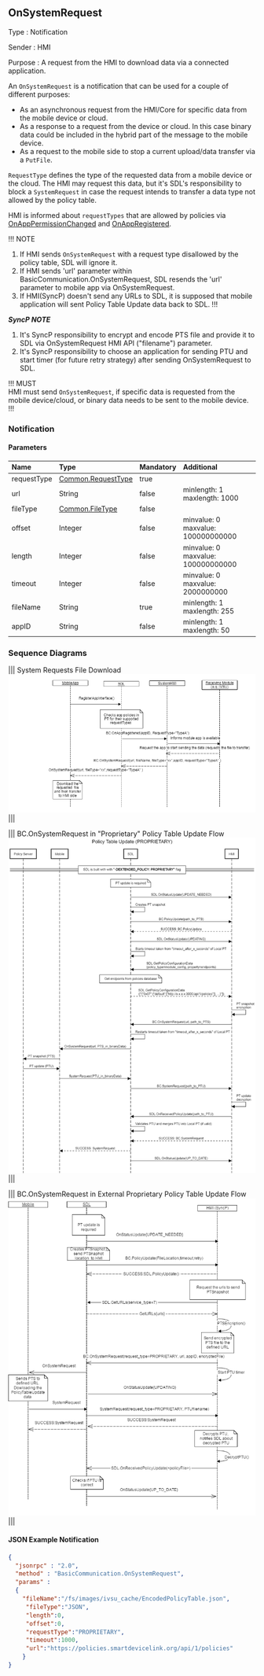 ## OnSystemRequest

Type
: Notification

Sender
: HMI

Purpose
: A request from the HMI to download data via a connected application.

An `OnSystemRequest` is a notification that can be used for a couple of different purposes:

  * As an asynchronous request from the HMI/Core for specific data from the mobile device or cloud.
  * As a response to a request from the device or cloud. In this case binary data could be included in the hybrid part of the message to the mobile device.
  * As a request to the mobile side to stop a current upload/data transfer via a `PutFile`.

`RequestType` defines the type of the requested data from a mobile device or the cloud. The HMI may request this data, but it's SDL's responsibility to block a `SystemRequest` in case the request intends to transfer a data type not allowed by the policy table.

HMI is informed about `requestTypes` that are allowed by policies via [OnAppPermissionChanged](../../sdl/onapppermissionchanged) and [OnAppRegistered](../onappregistered).

!!! NOTE   
  1. If HMI sends `OnSystemRequest` with a request type disallowed by the policy table, SDL will ignore it.   
  2. If HMI sends 'url' parameter within BasicCommunication.OnSystemRequest, SDL resends the 'url' parameter to mobile app via OnSystemRequest.   
  3. If HMI(SyncP) doesn't send any URLs to SDL, it is supposed that mobile application will sent Policy Table Update data back to SDL.
!!!

_**SyncP NOTE**_   
 1. It's SyncP responsibility to encrypt and encode PTS file and provide it to SDL via OnSystemRequest HMI API ("filename") parameter.      
 2. It's SyncP responsibility to choose an application for sending PTU and start timer (for future retry strategy) after sending OnSystemRequest to SDL.

!!! MUST   
HMI must send `OnSystemRequest`, if specific data is requested from the mobile device/cloud, or binary data needs to be sent to the mobile device.
!!!

### Notification

#### Parameters

|Name|Type|Mandatory|Additional|
|:---|:---|:--------|:---------|
|requestType|[Common.RequestType]|true||
|url|String|false|minlength: 1<br>maxlength: 1000|
|fileType|[Common.FileType]|false||
|offset|Integer|false|minvalue: 0<br>maxvalue: 100000000000|
|length|Integer|false|minvalue: 0<br>maxvalue: 100000000000|
|timeout|Integer|false|minvalue: 0<br>maxvalue: 2000000000|
|fileName|String|true|minlength: 1<br>maxlength: 255|
|appID|String|false|minlength: 1<br>maxlength: 50|

[Common.RequestType]: ../../common/enums/#requesttype
[Common.FileType]: ../../common/enums/#filetype

### Sequence Diagrams
|||
System Requests File Download
![OnSystemRequest](./assets/OnSystemRequest.png)
|||

|||
BC.OnSystemRequest in "Proprietary" Policy Table Update Flow
![Proprietary PTU](./assets/OnSystemRequest_in_Proprietary_PTU_flow.png)
|||

|||
BC.OnSystemRequest in External Proprietary Policy Table Update Flow
![EXTERNAL proprietary](../PolicyUpdate/assets/diagram_PolicyUpdate_external_proprietary.png)
|||

#### JSON Example Notification
```json
{
  "jsonrpc" : "2.0",
  "method" : "BasicCommunication.OnSystemRequest",
  "params" :
  {
    "fileName":"/fs/images/ivsu_cache/EncodedPolicyTable.json",
     "fileType":"JSON",
     "length":0,
     "offset":0,
     "requestType":"PROPRIETARY",
     "timeout":1000,
     "url":"https://policies.smartdevicelink.org/api/1/policies"
    }
}
```
